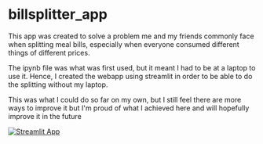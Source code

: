 # billsplitter_app

This app was created to solve a problem me and my friends commonly face when splitting meal bills, especially when everyone consumed different things of different prices.

The ipynb file was what was first used, but it meant I had to be at a laptop to use it. Hence, I created the webapp using streamlit in order to be able to do the splitting without my laptop.

This was what I could do so far on my own, but I still feel there are more ways to improve it but I'm proud of what I achieved here and will hopefully improve it in the future

[![Streamlit App](https://static.streamlit.io/badges/streamlit_badge_black_white.svg)](https://<your-custom-subdomain>.streamlit.app)
